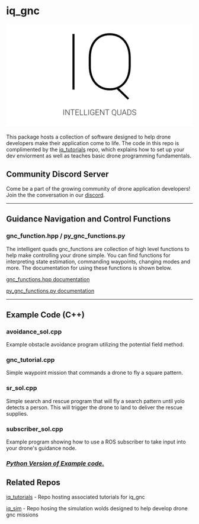 # iq_gnc

![iq](docs/imgs/iq.JPG)

This package hosts a collection of software designed to help drone developers make their application come to life. The code in this repo is complimented by the [iq_tutorials](https://github.com/Intelligent-Quads/iq_tutorials) repo, which explains how to set up your dev enviorment as well as teaches basic drone programming fundamentals. 

## Community Discord Server

Come be a part of the growing community of drone application developers! Join the the conversation in our [discord](https://discord.gg/xZjXaAf).

---

## Guidance Navigation and Control Functions

### gnc_function.hpp / py_gnc_functions.py

The intelligent quads gnc_functions are collection of high level functions to help make controlling your drone simple. You can find functions for interpreting state estimation, commanding waypoints, changing modes and more. The documentation for using these functions is shown below. 

[gnc_functions.hpp documentation](https://github.com/Intelligent-Quads/iq_tutorials/blob/master/docs/GNC_functions_documentation.md)

[py_gnc_functions.py documentation](docs/py_gnc_functions.md)

---

## Example Code (C++)

### avoidance_sol.cpp
Example obstacle avoidance program utilizing the potential field method.

### gnc_tutorial.cpp
Simple waypoint mission that commands a drone to fly a square pattern. 

### sr_sol.cpp 
Simple search and rescue program that will fly a search pattern until yolo detects a person. This will trigger the drone to land to deliver the rescue supplies. 

### subscriber_sol.cpp
Example program showing how to use a ROS subscriber to take input into your drone's guidance node.


### [*Python Version of Example code.*](docs/py_gnc_functions.md)

## Related Repos

[iq_tutorials](https://github.com/Intelligent-Quads/iq_tutorials) - Repo hosting associated tutorials for iq_gnc

[iq_sim](https://github.com/Intelligent-Quads/iq_sim) - Repo hosing the simulation wolds designed to help develop drone gnc missions



